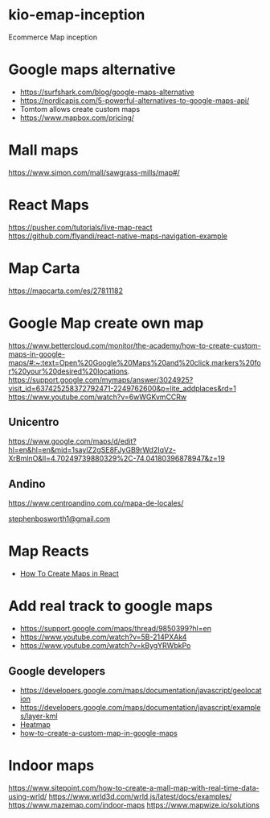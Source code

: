 # kio-emap-inception
Ecommerce Map inception

# Google maps alternative
- https://surfshark.com/blog/google-maps-alternative
- https://nordicapis.com/5-powerful-alternatives-to-google-maps-api/
- Tomtom allows create custom maps
- https://www.mapbox.com/pricing/

# Mall maps
https://www.simon.com/mall/sawgrass-mills/map#/


# React Maps
https://pusher.com/tutorials/live-map-react
https://github.com/flyandi/react-native-maps-navigation-example

# Map Carta
https://mapcarta.com/es/27811182

# Google Map create own map
https://www.bettercloud.com/monitor/the-academy/how-to-create-custom-maps-in-google-maps/#:~:text=Open%20Google%20Maps%20and%20click,markers%20for%20your%20desired%20locations.
https://support.google.com/mymaps/answer/3024925?visit_id=637425258372792471-2249762600&p=lite_addplaces&rd=1
https://www.youtube.com/watch?v=6wWGKvmCCRw

## Unicentro
https://www.google.com/maps/d/edit?hl=en&hl=en&mid=1saylZ2gSE8FJyGB9rWd2IqVz-XrBmlnO&ll=4.70249739880329%2C-74.04180396878947&z=19

## Andino
https://www.centroandino.com.co/mapa-de-locales/

stephenbosworth1@gmail.com

# Map Reacts
- [How To Create Maps in React](https://medium.com/javascript-in-plain-english/how-to-create-maps-in-react-c3a8f9847c6a)


# Add real track to google maps
- https://support.google.com/maps/thread/9850399?hl=en
- https://www.youtube.com/watch?v=5B-214PXAk4
- https://www.youtube.com/watch?v=kBygYRWbkPo

## Google developers
- https://developers.google.com/maps/documentation/javascript/geolocation
- https://developers.google.com/maps/documentation/javascript/examples/layer-kml
- [Heatmap](https://developers.google.com/maps/documentation/javascript/heatmaplayer)
- [how-to-create-a-custom-map-in-google-maps](https://www.howtogeek.com/664890/how-to-create-a-custom-map-in-google-maps/)


# Indoor maps
https://www.sitepoint.com/how-to-create-a-mall-map-with-real-time-data-using-wrld/
https://www.wrld3d.com/wrld.js/latest/docs/examples/
https://www.mazemap.com/indoor-maps
https://www.mapwize.io/solutions